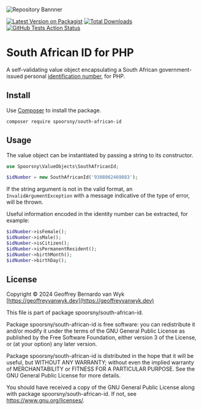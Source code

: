 ![Repository Bannner](https://banners.beyondco.de/South%20African%20ID.png?theme=light&packageManager=composer+require&packageName=spoorsny%2Fsouth-african-id&pattern=curtain&style=style_1&description=A+self-validating+value+object+encapsulating+a+South+African+government-issued+personal+identification+number.&md=1&showWatermark=1&fontSize=100px&images=https%3A%2F%2Fwww.php.net%2Fimages%2Flogos%2Fnew-php-logo.svg&widths=500) <!-- markdownlint-disable-line first-line-h1 -->

[![Latest Version on Packagist](https://img.shields.io/packagist/v/spoorsny/south-african-id.svg?style=flat-square)](https://packagist.org/packages/spoorsny/south-african-id)
[![Total Downloads](https://img.shields.io/packagist/dt/spoorsny/south-african-id.svg?style=flat-square)](https://packagist.org/packages/spoorsny/south-african-id)
[![GitHub Tests Action Status](https://img.shields.io/github/actions/workflow/status/spoorsny/php-south-african-id/continuous-integration.yml?branch=master&label=tests&style=flat-square)](https://github.com/spoorsny/php-south-african-id/actions?query=workflow%3Acontinuous-integration+branch%3Amaster)

# South African ID for PHP

A self-validating value object encapsulating a South African
government-issued personal [identification number](https://www.westerncape.gov.za/general-publication/decoding-your-south-african-id-number-0),
for PHP.

## Install

Use [Composer](https://getcomposer.org) to install the package.

```shell
composer require spoorsny/south-african-id
```

## Usage

The value object can be instantiated by passing a string to its constructor.

```php
use Spoorsny\ValueObjects\SouthAfricanId;

$idNumber = new SouthAfricanId('9308062469083');
```

If the string argument is not in the valid format, an
`InvalidArgumentException` with a message indicative of the type of error, will
be thrown.

Useful information encoded in the identity number can be extracted, for example:

```php
$idNumber->isFemale();
$idNumber->isMale();
$idNumber->isCitizen();
$idNumber->isPermanentResident();
$idNumber->birthMonth();
$idNumber->birthDay();
```

## License

Copyright &copy; 2024 Geoffrey Bernardo van Wyk [https://geoffreyvanwyk.dev](https://geoffreyvanwyk.dev)

This file is part of package spoorsny/south-african-id.

Package spoorsny/south-african-id is free software: you can redistribute it
and/or modify it under the terms of the GNU General Public License as
published by the Free Software Foundation, either version 3 of the License, or
(at your option) any later version.

Package spoorsny/south-african-id is distributed in the hope that it will be
useful, but WITHOUT ANY WARRANTY; without even the implied warranty of
MERCHANTABILITY or FITNESS FOR A PARTICULAR PURPOSE. See the GNU General
Public License for more details.

You should have received a copy of the GNU General Public License along with
package spoorsny/south-african-id. If not, see <https://www.gnu.org/licenses/>.
